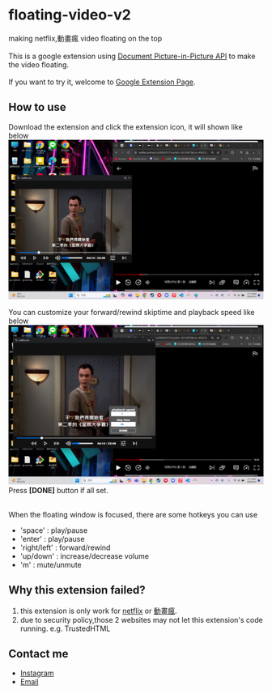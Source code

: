 # floating-video-v2
making netflix,動畫瘋 video floating on the top<br><br>
This is a google extension using [Document Picture-in-Picture API](https://developer.mozilla.org/en-US/docs/Web/API/Document_Picture-in-Picture_API)  to make the video floating.<br><br>
If you want to try it, welcome to [Google Extension Page](https://chromewebstore.google.com/detail/netflix%E5%8B%95%E7%95%AB%E7%98%8B-always-on-topp/obkpdamfpofofcakajilgpgehdlbmjmn?authuser=0&hl=zh-TW).<br>


## How to use
Download the extension and click the extension icon, it will shown like below <br>
<img src="icon/screen1.png" alt="screen1" width="800"/><br>

You can customize your forward/rewind skiptime and playback speed like below <br>
<img src="icon/screen2.png" alt="screen2" width="800"/><br>
Press **[DONE]** button if all set.<br><br>

When the floating window is focused, there are some hotkeys you can use<br>
<ul>
  <li>'space' : play/pause</li>
  <li>'enter' : play/pause</li>
  <li>'right/left' : forward/rewind</li>
  <li>'up/down' : increase/decrease volume</li>
  <li>'m' : mute/unmute</li>
</ul>

## Why this extension failed?
<ol>
  <li>
    this extension is only work for <a href="https://www.netflix.com/browse">netflix</a> or <a href="https://ani.gamer.com.tw/">動畫瘋</a>.
  </li>
  <li>
    due to security policy,those 2 websites may not let this extension's code running.
    e.g. TrustedHTML
  </li>
</ol>

## Contact me
<ul>
  <li><a href="https://www.instagram.com/swaggershih/?next=%2F">Instagram</a></li>
  <li><a href="mailto:feelstyle1103@gmail.com">Email</a></li>
</ul>


